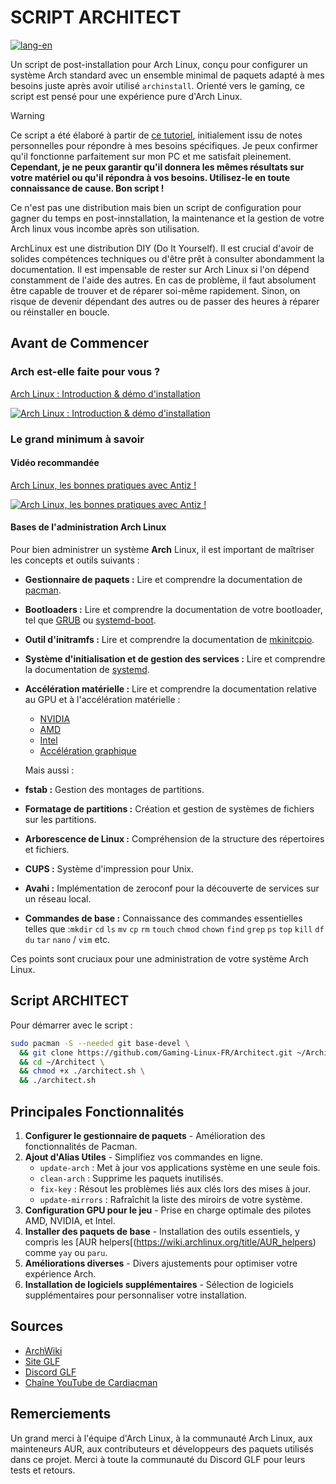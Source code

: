 # SCRIPT ARCHITECT

[![lang-en](https://img.shields.io/badge/lang-en-blue.svg)](https://github.com/Cardiacman13/Architect/blob/main/README-EN.md)

Un script de post-installation pour Arch Linux, conçu pour configurer un système Arch standard avec un ensemble minimal de paquets adapté à mes besoins juste après avoir utilisé `archinstall`. Orienté vers le gaming, ce script est pensé pour une expérience pure d'Arch Linux.

> [!WARNING]
> Ce script a été élaboré à partir de [ce tutoriel](https://github.com/Cardiacman13/tuto-archlinux-fr), initialement issu de notes personnelles pour répondre à mes besoins spécifiques. Je peux confirmer qu'il fonctionne parfaitement sur mon PC et me satisfait pleinement. **Cependant, je ne peux garantir qu'il donnera les mêmes résultats sur votre matériel ou qu'il répondra à vos besoins. Utilisez-le en toute connaissance de cause. Bon script !**
>
> Ce n'est pas une distribution mais bien un script de configuration pour gagner du temps en post-innstallation, la maintenance et la gestion de votre Arch linux vous incombe après son utilisation.
> 
> ArchLinux est une distribution DIY (Do It Yourself). Il est crucial d'avoir de solides compétences techniques ou d'être prêt à consulter abondamment la documentation. Il est impensable de rester sur Arch Linux si l'on dépend constamment de l'aide des autres. En cas de problème, il faut absolument être capable de trouver et de réparer soi-même rapidement. Sinon, on risque de devenir dépendant des autres ou de passer des heures à réparer ou réinstaller en boucle.

## Avant de Commencer

### Arch est-elle faite pour vous ?

[ Arch Linux : Introduction & démo d'installation ](https://www.youtube.com/watch?v=2B3Z0WiLT6A)

[![Arch Linux : Introduction & démo d'installation](https://img.youtube.com/vi/2B3Z0WiLT6A/0.jpg)](https://www.youtube.com/watch?v=2B3Z0WiLT6A)

### Le grand minimum à savoir

#### Vidéo recommandée

[Arch Linux, les bonnes pratiques avec Antiz !](https://youtu.be/4CiGmS3UM3Y?si=FARbltfaw2oXVBpO)

[![Arch Linux, les bonnes pratiques avec Antiz !](https://img.youtube.com/vi/4CiGmS3UM3Y/0.jpg)](https://youtu.be/4CiGmS3UM3Y?si=FARbltfaw2oXVBpO)


#### Bases de l'administration **Arch** Linux

Pour bien administrer un système **Arch** Linux, il est important de maîtriser les concepts et outils suivants :

- **Gestionnaire de paquets :** Lire et comprendre la documentation de [pacman](https://wiki.archlinux.org/title/Pacman_(Fran%C3%A7ais)).

- **Bootloaders :** Lire et comprendre la documentation de votre bootloader, tel que [GRUB](https://wiki.archlinux.org/title/GRUB) ou [systemd-boot](https://wiki.archlinux.org/title/Systemd-boot).

- **Outil d'initramfs :** Lire et comprendre la documentation de [mkinitcpio](https://wiki.archlinux.org/title/Mkinitcpio).

- **Système d'initialisation et de gestion des services :** Lire et comprendre la documentation de [systemd](https://wiki.archlinux.org/title/Systemd_(Fran%C3%A7ais)).

- **Accélération matérielle :** Lire et comprendre la documentation relative au GPU et à l'accélération matérielle :
  - [NVIDIA](https://wiki.archlinux.org/title/NVIDIA)
  - [AMD](https://wiki.archlinux.org/title/AMDGPU)
  - [Intel](https://wiki.archlinux.org/title/Intel_graphics)
  - [Accélération graphique](https://wiki.archlinux.org/title/Hardware_video_acceleration)
 
  Mais aussi :

- **fstab :** Gestion des montages de partitions.
- **Formatage de partitions :** Création et gestion de systèmes de fichiers sur les partitions.
- **Arborescence de Linux :** Compréhension de la structure des répertoires et fichiers.
- **CUPS :** Système d'impression pour Unix.
- **Avahi :** Implémentation de zeroconf pour la découverte de services sur un réseau local.
- **Commandes de base :** Connaissance des commandes essentielles telles que :`mkdir` `cd` `ls` `mv` `cp` `rm` `touch` `chmod` `chown` `find` `grep` `ps` `top` `kill` `df` `du` `tar` `nano` / `vim` etc.

Ces points sont cruciaux pour une administration de votre système Arch Linux.

## Script ARCHITECT

Pour démarrer avec le script :

```bash
sudo pacman -S --needed git base-devel \
  && git clone https://github.com/Gaming-Linux-FR/Architect.git ~/Architect \
  && cd ~/Architect \
  && chmod +x ./architect.sh \
  && ./architect.sh
```

## Principales Fonctionnalités

1. **Configurer le gestionnaire de paquets** - Amélioration des fonctionnalités de Pacman.
2. **Ajout d'Alias Utiles** - Simplifiez vos commandes en ligne.
   - `update-arch` : Met à jour vos applications système en une seule fois.
   - `clean-arch` : Supprime les paquets inutilisés.
   - `fix-key` : Résout les problèmes liés aux clés lors des mises à jour.
   - `update-mirrors` : Rafraîchit la liste des miroirs de votre système.
3. **Configuration GPU pour le jeu** - Prise en charge optimale des pilotes AMD, NVIDIA, et Intel.
4. **Installer des paquets de base** - Installation des outils essentiels, y compris les [AUR helpers[(https://wiki.archlinux.org/title/AUR_helpers) comme `yay` ou `paru`.
5. **Améliorations diverses** - Divers ajustements pour optimiser votre expérience Arch.
6. **Installation de logiciels supplémentaires** - Sélection de logiciels supplémentaires pour personnaliser votre installation.

## Sources

- [ArchWiki](https://wiki.archlinux.org/)
- [Site GLF](https://www.gaminglinux.fr/)
- [Discord GLF](http://discord.gg/EP3Jm8YMvj)
- [Chaîne YouTube de Cardiacman](https://www.youtube.com/@Cardiacman)

## Remerciements

Un grand merci à l'équipe d'Arch Linux, à la communauté Arch Linux, aux mainteneurs AUR, aux contributeurs et développeurs des paquets utilisés dans ce projet. Merci à toute la communauté du Discord GLF pour leurs tests et retours.
